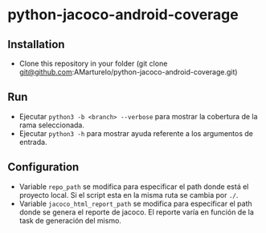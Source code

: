 # python-jacoco-android-coverage  
## Installation  
- Clone this repository in your folder (git clone git@github.com:AMarturelo/python-jacoco-android-coverage.git)  
## Run  
- Ejecutar `python3 -b <branch> --verbose` para mostrar la cobertura de la rama seleccionada.  
- Ejecutar `python3 -h` para mostrar ayuda referente a los argumentos de entrada.
## Configuration
- Variable `repo_path` se modifica para especificar el path donde está el proyecto local. Si el script esta en la misma ruta se cambia por `./`.
- Variable `jacoco_html_report_path` se modifica para especificar el path donde se genera el reporte de jacoco. El reporte varía en función de la task de generación del mismo.
